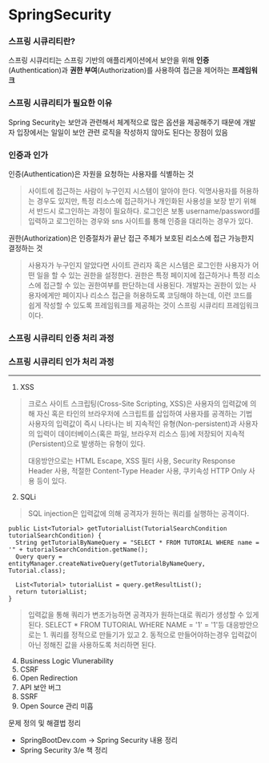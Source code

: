 # SpringSecurity


### 스프링 시큐리티란?
스프링 시큐리티는 스프링 기반의 애플리케이션에서 보안을 위해 **인증**(Authentication)과 **권한 부여**(Authorization)를 사용하여 접근을 제어하는 **프레임워크**

### 스프링 시큐리티가 필요한 이유
Spring Security는 보안과 관련해서 체계적으로 많은 옵션을 제공해주기 때문에 개발자 입장에서는 일일이 보안 관련 로직을 작성하지 않아도 된다는 장점이 있음

### 인증과 인가
인증(Authentication)은 자원을 요청하는 사용자를 식별하는 것

> 사이트에 접근하는 사람이 누구인지 시스템이 알아야 한다. 익명사용자를 허용하는 경우도 있지만, 특정 리소스에 접근하거나 개인화된 사용성을 보장 받기 위해서 반드시 로그인하는 과정이 필요하다. 로그인은 보통 username/password를 입력하고 로그인하는 경우와 sns 사이트를 통해 인증을 대리하는 경우가 있다.

권한(Authorization)은 인증절차가 끝난 접근 주체가 보호된 리소스에 접근 가능한지 결정하는 것

>사용자가 누구인지 알았다면 사이트 관리자 혹은 시스템은 로그인한 사용자가 어떤 일을 할 수 있는 권한을 설정한다. 권한은 특정 페이지에 접근하거나 특정 리소스에 접근할 수 있는 권한여부를 판단하는데 사용된다. 개발자는 권한이 있는 사용자에게만 페이지나 리소스 접근을 허용하도록 코딩해야 하는데, 이런 코드를 쉽게 작성할 수 있도록 프레임워크를 제공하는 것이 스프링 시큐리티 프레임워크이다.







### 스프링 시큐리티 인증 처리 과정

### 스프링 시큐리티 인가 처리 과정






* * *
1. XSS
> 크로스 사이트 스크립팅(Cross-Site Scripting, XSS)은 사용자의 입력값에 의해 자신 혹은 타인의 브라우저에 스크립트를 삽입하여 사용자를 공격하는 기법 
> 사용자의 입력값이 즉시 나타나는 비 지속적인 유형(Non-persistent)과 사용자의 입력이 데이터베이스(혹은 파일, 브라우저 리소스 등)에 저장되어 지속적(Persistent)으로 발생하는 유형이 있다.
>
> 대응방안으로는 HTML Escape, XSS 필터 사용, Security Response Header 사용, 적절한 Content-Type Header 사용, 쿠키속성 HTTP Only 사용 등이 있다.
2. SQLi
> SQL injection은 입력값에 의해 공격자가 원하는 쿼리를 실행하는 공격이다. 
```
public List<Tutorial> getTutorialList(TutorialSearchCondition tutorialSearchCondition) {
  String getTutorialByNameQuery = "SELECT * FROM TUTORIAL WHERE name = '" + tutorialSearchCondition.getName();
  Query query = entityManager.createNativeQuery(getTutorialByNameQuery, Tutorial.class);
  
  List<Tutorial> tutorialList = query.getResultList();
  return tutorialList;
}
```
> 입력값을 통해 쿼리가 변조가능하면 공격자가 원하는대로 쿼리가 생성할 수 있게 된다.
> SELECT * FROM TUTORIAL WHERE NAME = '1' = '1'등
> 대응방안으로는 1. 쿼리를 정적으로 만들기가 있고 2. 동적으로 만들어야하는경우 입력값이 아닌 정해진 값을 사용하도록 처리하면 된다.


4. Business Logic Vlunerability
5. CSRF
6. Open Redirection
7. API 보안 버그
8. SSRF
9. Open Source 관리 미흡

문제 정의 및 해결법 정리
+ SpringBootDev.com -> Spring Security 내용 정리
+ Spring Security 3/e 책 정리
